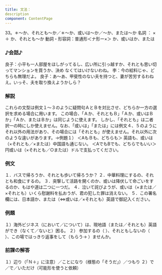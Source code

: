 ```yaml
---
title: 文法：
description
component: ContentPage
---
```



33。＊～か、それとも～か／＊～か、或いは～か／～か、または～か
名詞 ： × ＋ か、それとも～か
動詞・形容詞：普通形＜ナ形ー×＞ か、或いはか、または

### ♪会話♪
良子：小平も一人部屋をほしがってるし、広い所に引っ越すか、それとも思い切ってマンションを買うか、決め なくてはいけないわね。
李：今の給料じゃ、どちらも無理だよ。
良子：あ～あ、甲斐性のない夫を持つと、妻が苦労するわねえ。いっそ、夫を取り換えようかしら？

### 解説
これらの文型は例文１～３のように疑問句ＡとＢを対比させ、どちらか一方の選択を求める場合に用います。 この場合、「Ａか、それともＢ」「Ａか、或いはＢか」「Ａか、またはＢか」は同じように使えます。
しかし、「それとも」は二者択一の時にしか使えません。なお、「或いは」「または」には例文４、５のようにそれ以外の用法があり、その場合には「それとも」が使えません。それ以外に次のような違いがあります。→例題１）
＜AもＢも、どちらも＞ 英語も、或いは（×それとも／×または）中国語も通じない。
＜AでもBでも、どちらでもいい＞ 円或いは（×それとも／○または）ドルで支払ってください。

### 例文
１．バスで帰ろうか、それとも歩いて帰ろうか？
２．中華料理にするの、それとも和食にするの。
３．突撃して活路を開くのか、或いは降伏して命ごいをするのか、もはや道は二つに一つだ。
４．泣いて詫びようが、或いは（×または／×それとも）いくら慰謝料を払おうが、君の犯した罪は消えない。
５．この署名欄には、日本語か、または（⇔或いは／×それとも）英語で御記入ください。

### 例題
１）海外ビジネス（において／について）は、現地語（または／それとも）英語ができ（なくて／ないと）困る。
２） 参加するの（ ）、それともしないの（ ）、この場ではっきり返事をして（もらう→ ）ませんか。

### 前課の解答
１）辺り（「Ｎ＋」に注意）／ことになり（様態の「そうだ」）／つもり
２）で／で／いただけ（可能形を使うと依頼）
